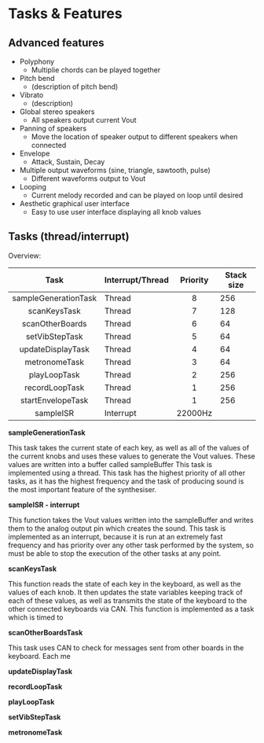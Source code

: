 # Tasks & Features

## Advanced features 

- Polyphony
  - Multiplie chords can be played together   
- Pitch bend
  - (description of pitch bend)   
- Vibrato
  - (description)   
- Global stereo speakers
  - All speakers output current Vout
- Panning of speakers
  - Move the location of speaker output to different speakers when connected 
- Envelope
  - Attack, Sustain, Decay 
- Multiple output waveforms (sine, triangle, sawtooth, pulse)
  - Different waveforms output to Vout 
- Looping
  - Current melody recorded and can be played on loop until desired 
- Aesthetic graphical user interface
  - Easy to use user interface displaying all knob values 

## Tasks (thread/interrupt)

Overview: 

|         Task         | Interrupt/Thread | Priority | Stack size |
|:--------------------:|------------------|:--------:|------------|
| sampleGenerationTask | Thread           |     8    | 256        |
|     scanKeysTask     | Thread           |     7    | 128        |
| scanOtherBoards      | Thread           | 6        | 64         |
| setVibStepTask       | Thread           | 5        | 64         |
|   updateDisplayTask  | Thread           |     4    | 64         |
| metronomeTask        | Thread           | 3        | 64         |
| playLoopTask         | Thread           | 2        | 256        |
|    recordLoopTask    | Thread           |     1    | 256        |
| startEnvelopeTask    | Thread           | 1        | 256        |
|       sampleISR      | Interrupt        |  22000Hz |            |

******sampleGenerationTask******

This task takes the current state of each key, as well as all of the values of the current knobs and uses these values to generate the Vout values. These values are written into a buffer called sampleBuffer This task is implemented using a thread. This task has the highest priority of all other tasks, as it has the highest frequency and the task of producing sound is the most important feature of the synthesiser.

********sampleISR - interrupt********

This function takes the Vout values written into the sampleBuffer and writes them to the analog output pin which creates the sound. This task is implemented as an interrupt, because it is run at an extremely fast frequency and has priority over any other task performed by the system, so must be able to stop the execution of the other tasks at any point.

************************scanKeysTask************************

This function reads the state of each key in the keyboard, as well as the values of each knob. It then updates the state variables keeping track of each of these values, as well as transmits the state of the keyboard to the other connected keyboards via CAN. This function is implemented as a task which is timed to 

******scanOtherBoardsTask******

This task uses CAN to check for messages sent from other boards in the keyboard. Each me

**************************updateDisplayTask**************************


**************************recordLoopTask**************************


**************************playLoopTask**************************

**************************setVibStepTask**************************

**************************metronomeTask**************************


